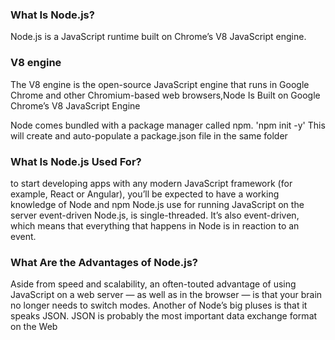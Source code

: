### What Is Node.js?
Node.js is a JavaScript runtime built on Chrome’s V8 JavaScript engine.

### V8 engine
The V8 engine is the open-source JavaScript engine that runs in Google Chrome and other Chromium-based web browsers,Node Is Built on Google Chrome’s V8 JavaScript Engine

Node comes bundled with a package manager called npm.
'npm init -y' This will create and auto-populate a package.json file in the same folder

### What Is Node.js Used For?
to start developing apps with any modern JavaScript framework (for example, React or Angular), you’ll be expected to have a working knowledge of Node and npm
Node.js use for running JavaScript on the server
event-driven
Node.js, is single-threaded. It’s also event-driven, which means that everything that happens in Node is in reaction to an event.


### What Are the Advantages of Node.js?
Aside from speed and scalability, an often-touted advantage of using JavaScript on a web server — as well as in the browser — is that your brain no longer needs to switch modes. Another of Node’s big pluses is that it speaks JSON. JSON is probably the most important data exchange format on the Web